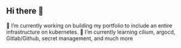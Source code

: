 ## Hi there 👋

🔭 I’m currently working on building my portfolio to include an entire infrastructure on kubernetes.
🌱 I’m currently learning cilium, argocd, Gitlab/Github, secret management, and much more

<!--
**CyberSecurityBro/CyberSecurityBro** is a ✨ _special_ ✨ repository because its `README.md` (this file) appears on your GitHub profile.

Here are some ideas to get you started:

- 🔭 I’m currently working on ...
- 🌱 I’m currently learning ...
- 👯 I’m looking to collaborate on ...
- 🤔 I’m looking for help with ...
- 💬 Ask me about ...
- 📫 How to reach me: ...
- 😄 Pronouns: ...
- ⚡ Fun fact: ...
-->
